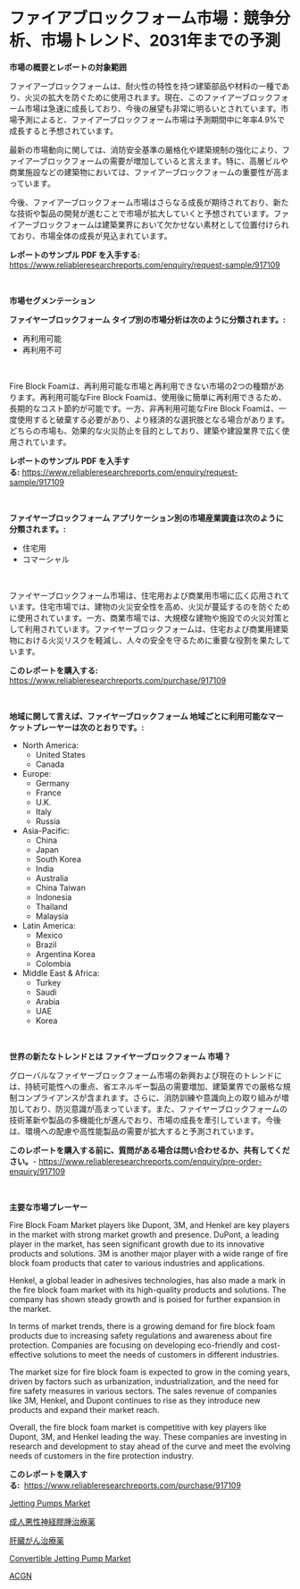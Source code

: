 <p><h1>ファイアブロックフォーム市場：競争分析、市場トレンド、2031年までの予測</h1></p><p><strong>市場の概要とレポートの対象範囲</strong></p>
<p><p>ファイアーブロックフォームは、耐火性の特性を持つ建築部品や材料の一種であり、火災の拡大を防ぐために使用されます。現在、このファイアーブロックフォーム市場は急速に成長しており、今後の展望も非常に明るいとされています。市場予測によると、ファイアーブロックフォーム市場は予測期間中に年率4.9%で成長すると予想されています。</p><p>最新の市場動向に関しては、消防安全基準の厳格化や建築規制の強化により、ファイアーブロックフォームの需要が増加していると言えます。特に、高層ビルや商業施設などの建築物においては、ファイアーブロックフォームの重要性が高まっています。</p><p>今後、ファイアーブロックフォーム市場はさらなる成長が期待されており、新たな技術や製品の開発が進むことで市場が拡大していくと予想されています。ファイアーブロックフォームは建築業界において欠かせない素材として位置付けられており、市場全体の成長が見込まれています。</p></p>
<p><strong>レポートのサンプル PDF を入手する:</strong> <a href="https://www.reliableresearchreports.com/enquiry/request-sample/917109">https://www.reliableresearchreports.com/enquiry/request-sample/917109</a></p>
<p>&nbsp;</p>
<p><strong>市場セグメンテーション</strong></p>
<p><strong>ファイヤーブロックフォーム タイプ別の市場分析は次のように分類されます。:</strong></p>
<p><ul><li>再利用可能</li><li>再利用不可</li></ul></p>
<p>&nbsp;</p>
<p><p>Fire Block Foamは、再利用可能な市場と再利用できない市場の2つの種類があります。再利用可能なFire Block Foamは、使用後に簡単に再利用できるため、長期的なコスト節約が可能です。一方、非再利用可能なFire Block Foamは、一度使用すると破棄する必要があり、より経済的な選択肢となる場合があります。どちらの市場も、効果的な火災防止を目的としており、建築や建設業界で広く使用されています。</p></p>
<p><strong>レポートのサンプル PDF を入手する:</strong>&nbsp;<a href="https://www.reliableresearchreports.com/enquiry/request-sample/917109">https://www.reliableresearchreports.com/enquiry/request-sample/917109</a></p>
<p>&nbsp;</p>
<p><strong> ファイヤーブロックフォーム アプリケーション別の市場産業調査は次のように分類されます。:</strong></p>
<p><ul><li>住宅用</li><li>コマーシャル</li></ul></p>
<p>&nbsp;</p>
<p><p>ファイヤーブロックフォーム市場は、住宅用および商業用市場に広く応用されています。住宅市場では、建物の火災安全性を高め、火災が蔓延するのを防ぐために使用されています。一方、商業市場では、大規模な建物や施設での火災対策として利用されています。ファイヤーブロックフォームは、住宅および商業用建築物における火災リスクを軽減し、人々の安全を守るために重要な役割を果たしています。</p></p>
<p><strong>このレポートを購入する:</strong>&nbsp; <a href="https://www.reliableresearchreports.com/purchase/917109">https://www.reliableresearchreports.com/purchase/917109</a></p>
<p>&nbsp;</p>
<p><strong>地域に関して言えば、ファイヤーブロックフォーム 地域ごとに利用可能なマーケットプレーヤーは次のとおりです。:</strong></p>
<p><ul>
    <li>
        North America:
        <ul>
            <li>United States</li>
            <li>Canada</li>
        </ul>
    </li>
    <li>
        Europe:
        <ul>
            <li>Germany</li>
            <li>France</li>
            <li>U.K.</li>
            <li>Italy</li>
            <li>Russia</li>
        </ul>
    </li>
    <li>
        Asia-Pacific:
        <ul>
            <li>China</li>
            <li>Japan</li>
            <li>South Korea</li>
            <li>India</li>
            <li>Australia</li>
            <li>China Taiwan</li>
            <li>Indonesia</li>
            <li>Thailand</li>
            <li>Malaysia</li>
        </ul>
    </li>
    <li>
        Latin America:
        <ul>
            <li>Mexico</li>
            <li>Brazil</li>
            <li>Argentina Korea</li>
            <li>Colombia</li>
        </ul>
    </li>
    <li>
        Middle East & Africa:
        <ul>
            <li>Turkey</li>
            <li>Saudi</li>
            <li>Arabia</li>
            <li>UAE</li>
            <li>Korea</li>
        </ul>
    </li>
    </ul></p>
<p>&nbsp;</p>
<p><strong>世界の新たなトレンドとは ファイヤーブロックフォーム 市場？</strong></p>
<p><p>グローバルなファイヤーブロックフォーム市場の新興および現在のトレンドには、持続可能性への重点、省エネルギー製品の需要増加、建築業界での厳格な規制コンプライアンスが含まれます。さらに、消防訓練や意識向上の取り組みが増加しており、防災意識が高まっています。また、ファイヤーブロックフォームの技術革新や製品の多機能化が進んでおり、市場の成長を牽引しています。今後は、環境への配慮や高性能製品の需要が拡大すると予測されています。</p></p>
<p><strong>このレポートを購入する前に、質問がある場合は問い合わせるか、共有してください。</strong>- <a href="https://www.reliableresearchreports.com/enquiry/pre-order-enquiry/917109">https://www.reliableresearchreports.com/enquiry/pre-order-enquiry/917109</a></p>
<p>&nbsp;</p>
<p><strong>主要な市場プレーヤー</strong></p>
<p><p>Fire Block Foam Market players like Dupont, 3M, and Henkel are key players in the market with strong market growth and presence. DuPont, a leading player in the market, has seen significant growth due to its innovative products and solutions. 3M is another major player with a wide range of fire block foam products that cater to various industries and applications.</p><p>Henkel, a global leader in adhesives technologies, has also made a mark in the fire block foam market with its high-quality products and solutions. The company has shown steady growth and is poised for further expansion in the market.</p><p>In terms of market trends, there is a growing demand for fire block foam products due to increasing safety regulations and awareness about fire protection. Companies are focusing on developing eco-friendly and cost-effective solutions to meet the needs of customers in different industries.</p><p>The market size for fire block foam is expected to grow in the coming years, driven by factors such as urbanization, industrialization, and the need for fire safety measures in various sectors. The sales revenue of companies like 3M, Henkel, and Dupont continues to rise as they introduce new products and expand their market reach.</p><p>Overall, the fire block foam market is competitive with key players like Dupont, 3M, and Henkel leading the way. These companies are investing in research and development to stay ahead of the curve and meet the evolving needs of customers in the fire protection industry.</p></p>
<p><strong>このレポートを購入する:</strong>&nbsp;&nbsp;<a href="https://www.reliableresearchreports.com/purchase/917109">https://www.reliableresearchreports.com/purchase/917109</a></p>
<p><p><a href="https://github.com/kathiaseamanalvaradovlprc2h/Market-Research-Report-List-1/blob/main/jetting-pumps-market.md">Jetting Pumps Market</a></p><p><a href="https://github.com/joaejkdzgyljvo6/Market-Research-Report-List-1/blob/main/1461197183226.md">成人悪性神経膠腫治療薬</a></p><p><a href="https://github.com/ppmazlotr77499/Market-Research-Report-List-1/blob/main/2298382183227.md">肝臓がん治療薬</a></p><p><a href="https://github.com/GroverBarry/Market-Research-Report-List-4/blob/main/convertible-jetting-pump-market.md">Convertible Jetting Pump Market</a></p><p><a href="https://github.com/joaejkdzgyljvo6/Market-Research-Report-List-1/blob/main/2213228183228.md">ACGN</a></p></p>
